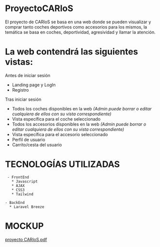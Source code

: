 # ProyectoCARloS
El proyecto de CARloS se basa en una web donde se pueden visualizar y comprar tanto coches deportivos como accesorios para los mismos, la temática se basa en coches, deportividad, agresividad y llamar la atención.

# La web contendrá las siguientes vistas:

  Antes de iniciar sesión  
  - Landing page y LogIn
  - Registro

  Tras iniciar sesión
  - Todos los coches disponibles en la web *(Admin puede borrar o editar cualquiera de ellos con su vista correspondiente)*
  - Vista específica para el coche seleccionado
  - Todos los accesorios disponibles en la web *(Admin puede borrar o editar cualquiera de ellos con su vista correspondiente)*
  - Vista específica para el accesorio seleccionado
  - Perfil de usuario
  - Carrito/cesta del usuario
  
 # TECNOLOGÍAS UTILIZADAS
     - FrontEnd
       * Javascript
       * AJAX
       * CSS3
       * Tailwind
      
    - BackEnd
      * Laravel Breeze

 # MOCKUP
[proyecto CARloS.pdf](https://github.com/CarlosMansoPerez/ProyectoCARloS/files/11157819/proyecto.CARloS.pdf)

